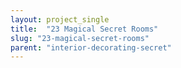 ```yaml
---
layout: project_single
title:  "23 Magical Secret Rooms"
slug: "23-magical-secret-rooms"
parent: "interior-decorating-secret"
---
```

 